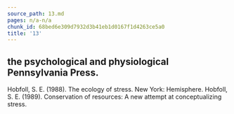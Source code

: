 ```yaml
---
source_path: 13.md
pages: n/a-n/a
chunk_id: 68bed6e309d7932d3b41eb1d0167f1d4263ce5a0
title: '13'
---
```

## the psychological and physiological Pennsylvania Press.

Hobfoll, S. E. (1988). The ecology of stress. New York: Hemisphere. Hobfoll, S. E. (1989). Conservation of resources: A new attempt at conceptualizing stress.
